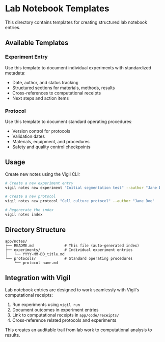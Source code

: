 # Lab Notebook Templates

This directory contains templates for creating structured lab notebook entries.

## Available Templates

### Experiment Entry
Use this template to document individual experiments with standardized metadata:
- Date, author, and status tracking
- Structured sections for materials, methods, results
- Cross-references to computational receipts
- Next steps and action items

### Protocol
Use this template to document standard operating procedures:
- Version control for protocols
- Validation dates
- Materials, equipment, and procedures
- Safety and quality control checkpoints

## Usage

Create new notes using the Vigil CLI:

```bash
# Create a new experiment entry
vigil notes new experiment "Initial segmentation test" --author "Jane Doe"

# Create a new protocol
vigil notes new protocol "Cell culture protocol" --author "Jane Doe"

# Regenerate the index
vigil notes index
```

## Directory Structure

```
app/notes/
├── README.md              # This file (auto-generated index)
├── experiments/           # Individual experiment entries
│   └── YYYY-MM-DD_title.md
└── protocols/             # Standard operating procedures
    └── protocol-name.md
```

## Integration with Vigil

Lab notebook entries are designed to work seamlessly with Vigil's computational receipts:

1. Run experiments using `vigil run`
2. Document outcomes in experiment entries
3. Link to computational receipts in `app/code/receipts/`
4. Cross-reference related protocols and experiments

This creates an auditable trail from lab work to computational analysis to results.
